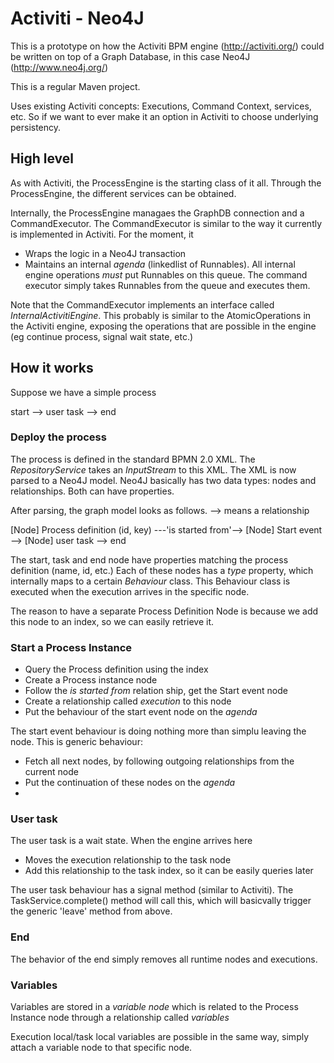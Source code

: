 Activiti - Neo4J
=================

This is a prototype on how the Activiti BPM engine (http://activiti.org/) could be written on top of a Graph Database, in this case Neo4J (http://www.neo4j.org/)

This is a regular Maven project.

Uses existing Activiti concepts: Executions, Command Context, services, etc. So if we want to ever make it an option in Activiti to choose underlying persistency.

## High level

As with Activiti, the ProcessEngine is the starting class of it all. 
Through the ProcessEngine, the different services can be obtained.

Internally, the ProcessEngine managaes the GraphDB connection and a CommandExecutor.
The CommandExecutor is similar to the way it currently is implemented in Activiti.
For the moment, it 
* Wraps the logic in a Neo4J transaction
* Maintains an internal *agenda* (linkedlist of Runnables). All internal engine operations *must* put Runnables on this queue. The command executor simply takes Runnables from the queue and executes them.

Note that the CommandExecutor implements an interface called *InternalActivitiEngine*. 
This probably is similar to the AtomicOperations in the Activiti engine, exposing the 
operations that are possible in the engine (eg continue process, signal wait state, etc.)


## How it works

Suppose we have a simple process

start --> user task --> end

### Deploy the process

The process is defined in the standard BPMN 2.0 XML. The *RepositoryService* takes an *InputStream* to this XML.
The XML is now parsed to a Neo4J model. Neo4J basically has two data types: nodes and relationships. Both can have properties.

After parsing, the graph model looks as follows. --> means a relationship

[Node] Process definition (id, key) ---'is started from'--> [Node] Start event --> [Node] user task --> end

The start, task and end node have properties matching the process definition (name, id, etc.)
Each of these nodes has a *type* property, which internally maps to a certain *Behaviour* class.
This Behaviour class is executed when the execution arrives in the specific node.

The reason to have a separate Process Definition Node is because we add this node to an index, so
we can easily retrieve it.

### Start a Process Instance

* Query the Process definition using the index
* Create a Process instance node
* Follow the *is started from* relation ship, get the Start event node
* Create a relationship called *execution* to this node
* Put the behaviour of the start event node on the *agenda*

The start event behaviour is doing nothing more than simplu leaving the node. This is generic behaviour:
* Fetch all next nodes, by following outgoing relationships from the current node
* Put the continuation of these nodes on the *agenda*
* 

### User task

The user task is a wait state. When the engine arrives here
* Moves the execution relationship to the task node
* Add this relationship to the task index, so it can be easily queries later

The user task behaviour has a signal method (similar to Activiti).
The TaskService.complete() method will call this, which will basicvally trigger the generic 'leave' method from above.


### End

The behavior of the end simply removes all runtime nodes and executions.



### Variables

Variables are stored in a *variable node* which is related to the Process Instance node through a relationship called *variables*

Execution local/task local variables are possible in the same way, simply attach a variable node to that specific node.


